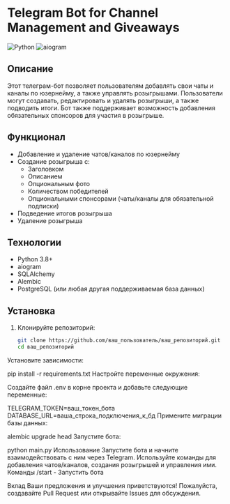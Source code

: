 # Telegram Bot for Channel Management and Giveaways

![Python](https://img.shields.io/badge/python-3.8%2B-blue)
![aiogram](https://img.shields.io/badge/aiogram-2.x-blue)

## Описание

Этот телеграм-бот позволяет пользователям добавлять свои чаты и каналы по юзернейму, а также управлять розыгрышами. Пользователи могут создавать, редактировать и удалять розыгрыши, а также подводить итоги. Бот также поддерживает возможность добавления обязательных спонсоров для участия в розыгрыше.

## Функционал

- Добавление и удаление чатов/каналов по юзернейму
- Создание розыгрыша с:
  - Заголовком
  - Описанием
  - Опциональным фото
  - Количеством победителей
  - Опциональными спонсорами (чаты/каналы для обязательной подписки)
- Подведение итогов розыгрыша
- Удаление розыгрыша

## Технологии

- Python 3.8+
- aiogram
- SQLAlchemy
- Alembic
- PostgreSQL (или любая другая поддерживаемая база данных)

## Установка

1. Клонируйте репозиторий:

   ```bash
   git clone https://github.com/ваш_пользователь/ваш_репозиторий.git
   cd ваш_репозиторий
Установите зависимости:

pip install -r requirements.txt
Настройте переменные окружения:

Создайте файл .env в корне проекта и добавьте следующие переменные:

TELEGRAM_TOKEN=ваш_токен_бота
DATABASE_URL=ваша_строка_подключения_к_бд
Примените миграции базы данных:

alembic upgrade head
Запустите бота:

python main.py
Использование
Запустите бота и начните взаимодействовать с ним через Telegram.
Используйте команды для добавления чатов/каналов, создания розыгрышей и управления ими.
Команды
/start - Запустить бота

Вклад
Ваши предложения и улучшения приветствуются! Пожалуйста, создавайте Pull Request или открывайте Issues для обсуждения.
